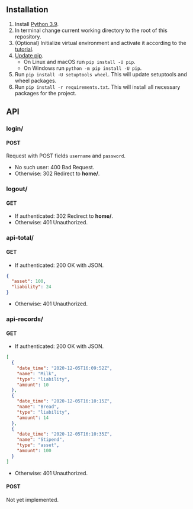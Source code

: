 ## Installation

1. Install [Python 3.9](https://www.python.org/downloads/release/python-390/).
1. In terminal change current working directory to the root of this repository.
1. (Optional) Initialize virtual environment and activate it according to the
   [tutorial](https://docs.python.org/3/library/venv.html).
1. [Update pip](https://pip.pypa.io/en/stable/installing/#upgrading-pip).
    - On Linux and macOS run `pip install -U pip`.
    - On Windows run `python -m pip install -U pip`.
1. Run `pip install -U setuptools wheel`. This will update setuptools and wheel packages.
1. Run `pip install -r requirements.txt`. This will install all necessary packages for the project.

## API

### login/

#### POST

Request with POST fields `username` and `password`.

- No such user: 400 Bad Request.
- Otherwise: 302 Redirect to **home/**.

### logout/

#### GET

- If authenticated: 302 Redirect to **home/**.
- Otherwise: 401 Unauthorized.

### api-total/

#### GET

- If authenticated: 200 OK with JSON.

```json
{
  "asset": 100,
  "liability": 24
}
```

- Otherwise: 401 Unauthorized.

### api-records/

#### GET

- If authenticated: 200 OK with JSON.

```json
[
  {
    "date_time": "2020-12-05T16:09:52Z",
    "name": "Milk",
    "type": "liability",
    "amount": 10
  },
  {
    "date_time": "2020-12-05T16:10:15Z",
    "name": "Bread",
    "type": "liability",
    "amount": 14
  },
  {
    "date_time": "2020-12-05T16:10:35Z",
    "name": "Stipend",
    "type": "asset",
    "amount": 100
  }
]
```

- Otherwise: 401 Unauthorized.

#### POST

Not yet implemented.


